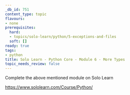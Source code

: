 ```yaml
---
_db_id: 751
content_type: topic
flavours:
- none
prerequisites:
  hard:
  - topics/solo-learn/python/5-exceptions-and-files
  soft: []
ready: true
tags:
- python
title: Solo Learn - Python Core - Module 6 - More Types
topic_needs_review: false
---
```


Complete the above mentioned module on Solo Learn

https://www.sololearn.com/Course/Python/
